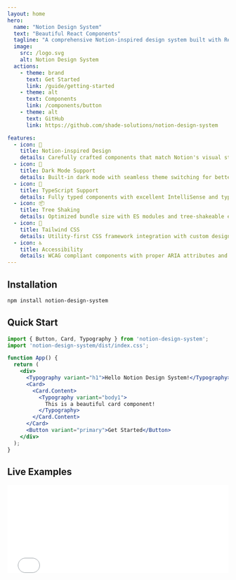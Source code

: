 ```yaml
---
layout: home
hero:
  name: "Notion Design System"
  text: "Beautiful React Components"
  tagline: "A comprehensive Notion-inspired design system built with React, TypeScript, and Tailwind CSS"
  image:
    src: /logo.svg
    alt: Notion Design System
  actions:
    - theme: brand
      text: Get Started
      link: /guide/getting-started
    - theme: alt
      text: Components
      link: /components/button
    - theme: alt
      text: GitHub
      link: https://github.com/shade-solutions/notion-design-system

features:
  - icon: 🎨
    title: Notion-inspired Design
    details: Carefully crafted components that match Notion's visual style and user experience
  - icon: 🌙
    title: Dark Mode Support
    details: Built-in dark mode with seamless theme switching for better accessibility
  - icon: 🎯
    title: TypeScript Support
    details: Fully typed components with excellent IntelliSense and type safety
  - icon: 📦
    title: Tree Shaking
    details: Optimized bundle size with ES modules and tree-shakeable exports
  - icon: 🚀
    title: Tailwind CSS
    details: Utility-first CSS framework integration with custom design tokens
  - icon: ♿
    title: Accessibility
    details: WCAG compliant components with proper ARIA attributes and keyboard navigation
---
```


## Installation

```bash
npm install notion-design-system
```

## Quick Start

```jsx
import { Button, Card, Typography } from 'notion-design-system';
import 'notion-design-system/dist/index.css';

function App() {
  return (
    <div>
      <Typography variant="h1">Hello Notion Design System!</Typography>
      <Card>
        <Card.Content>
          <Typography variant="body1">
            This is a beautiful card component!
          </Typography>
        </Card.Content>
      </Card>
      <Button variant="primary">Get Started</Button>
    </div>
  );
}
```

## Live Examples

<div class="component-preview">
  <iframe src="/preview/button" width="100%" height="200" frameborder="0"></iframe>
</div>
